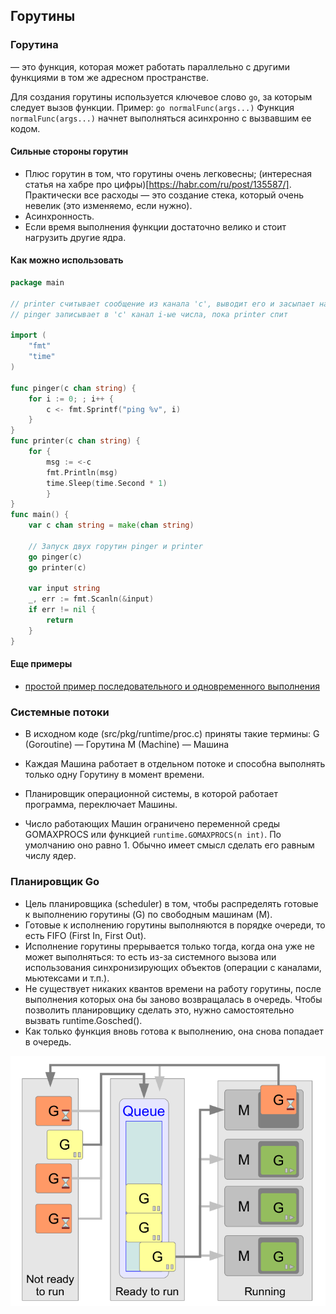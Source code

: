## Горутины

### Горутина 
— это функция, которая может работать параллельно с другими функциями в том же адресном пространстве.

Для создания горутины используется ключевое слово `go`, за которым следует вызов функции.
Пример: `go normalFunc(args...)` Функция `normalFunc(args...)` начнет выполняться асинхронно с вызвавшим ее кодом.

#### Сильные стороны горутин
- Плюс горутин в том, что горутины очень легковесны; (интересная статья на хабре про цифры)[https://habr.com/ru/post/135587/]. Практически все расходы — это создание стека, который очень невелик (это изменяемо, если нужно).
- Асинхронность.
- Если время выполнения функции достаточно велико и стоит нагрузить другие ядра.

#### Как можно использовать
```go
package main

// printer считывает сообщение из канала 'c', выводит его и засыпает на секунду
// pinger записывает в 'c' канал i-ые числа, пока printer спит

import (
    "fmt"
    "time"
)

func pinger(c chan string) {
    for i := 0; ; i++ {
        c <- fmt.Sprintf("ping %v", i)
    }
}
func printer(c chan string) {
    for {
        msg := <-c
        fmt.Println(msg)
        time.Sleep(time.Second * 1)
        }
}
func main() {
    var c chan string = make(chan string)

    // Запуск двух горутин pinger и printer
    go pinger(c)
    go printer(c)

    var input string
    _, err := fmt.Scanln(&input)
    if err != nil {
        return
    }
}

```

#### Еще примеры
- [простой пример последовательного и одновременного выполнения](sequentiallyAndSimultaneously.go)

### Системные потоки

- В исходном коде (src/pkg/runtime/proc.c) приняты такие термины:
G (Goroutine) — Горутина
M (Machine) — Машина

- Каждая Машина работает в отдельном потоке и способна выполнять только одну Горутину в момент времени. 

- Планировщик операционной системы, в которой работает программа, переключает Машины. 
- Число работающих Машин ограничено переменной среды GOMAXPROCS или функцией `runtime.GOMAXPROCS(n int)`.
По умолчанию оно равно 1. Обычно имеет смысл сделать его равным числу ядер.

### Планировщик Go

- Цель планировщика (scheduler) в том, чтобы распределять готовые к выполнению горутины (G) по свободным машинам (M).
- Готовые к исполнению горутины выполняются в порядке очереди, то есть FIFO (First In, First Out).
- Исполнение горутины прерывается только тогда, когда она уже не может выполняться: то есть из-за системного вызова или использования синхронизирующих объектов (операции с каналами, мьютексами и т.п.). 
- Не существует никаких квантов времени на работу горутины, после выполнения которых она бы заново возвращалась в очередь. Чтобы позволить планировщику сделать это, нужно самостоятельно вызвать runtime.Gosched().
- Как только функция вновь готова к выполнению, она снова попадает в очередь.

![img.png](img.png)
